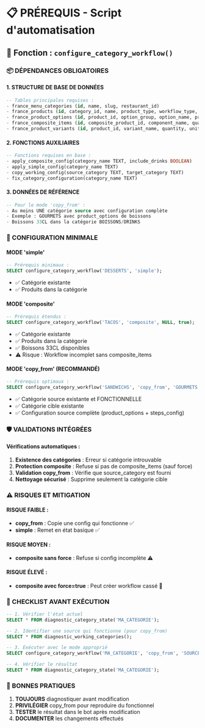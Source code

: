 # 📋 PRÉREQUIS - Script d'automatisation

## 🎯 Fonction : `configure_category_workflow()`

### 📦 DÉPENDANCES OBLIGATOIRES

#### 1. **STRUCTURE DE BASE DE DONNÉES**
```sql
-- Tables principales requises :
- france_menu_categories (id, name, slug, restaurant_id)
- france_products (id, category_id, name, product_type, workflow_type, requires_steps, steps_config)
- france_product_options (id, product_id, option_group, option_name, price_modifier, is_required, max_selections, display_order, group_order)
- france_composite_items (id, composite_product_id, component_name, quantity, unit)
- france_product_variants (id, product_id, variant_name, quantity, unit, price_on_site)
```

#### 2. **FONCTIONS AUXILIAIRES**
```sql
-- Fonctions requises en base :
- apply_composite_config(category_name TEXT, include_drinks BOOLEAN)
- apply_simple_config(category_name TEXT)  
- copy_working_config(source_category TEXT, target_category TEXT)
- fix_category_configuration(category_name TEXT)
```

#### 3. **DONNÉES DE RÉFÉRENCE**
```sql
-- Pour le mode 'copy_from' :
- Au moins UNE catégorie source avec configuration complète
- Exemple : GOURMETS avec product_options de boissons
- Boissons 33CL dans la catégorie BOISSONS/DRINKS
```

### 🔧 CONFIGURATION MINIMALE

#### **MODE 'simple'**
```sql
-- Prérequis minimaux :
SELECT configure_category_workflow('DESSERTS', 'simple');
```
- ✅ Catégorie existante
- ✅ Produits dans la catégorie

#### **MODE 'composite'** 
```sql
-- Prérequis étendus :
SELECT configure_category_workflow('TACOS', 'composite', NULL, true);
```
- ✅ Catégorie existante  
- ✅ Produits dans la catégorie
- ✅ Boissons 33CL disponibles
- ⚠️ Risque : Workflow incomplet sans composite_items

#### **MODE 'copy_from'** (RECOMMANDÉ)
```sql
-- Prérequis optimaux :
SELECT configure_category_workflow('SANDWICHS', 'copy_from', 'GOURMETS');
```
- ✅ Catégorie source existante et FONCTIONNELLE
- ✅ Catégorie cible existante
- ✅ Configuration source complète (product_options + steps_config)

### 🛡️ VALIDATIONS INTÉGRÉES

#### **Vérifications automatiques :**
1. **Existence des catégories** : Erreur si catégorie introuvable
2. **Protection composite** : Refuse si pas de composite_items (sauf force)
3. **Validation copy_from** : Vérifie que source_category est fourni
4. **Nettoyage sécurisé** : Supprime seulement la catégorie cible

### ⚠️ RISQUES ET MITIGATION

#### **RISQUE FAIBLE :**
- **copy_from** : Copie une config qui fonctionne ✅
- **simple** : Remet en état basique ✅

#### **RISQUE MOYEN :**
- **composite sans force** : Refuse si config incomplète ⚠️

#### **RISQUE ÉLEVÉ :**
- **composite avec force=true** : Peut créer workflow cassé 🚨

### 📝 CHECKLIST AVANT EXÉCUTION

```sql
-- 1. Vérifier l'état actuel
SELECT * FROM diagnostic_category_state('MA_CATEGORIE');

-- 2. Identifier une source qui fonctionne (pour copy_from)
SELECT * FROM diagnostic_working_categories();

-- 3. Exécuter avec le mode approprié
SELECT configure_category_workflow('MA_CATEGORIE', 'copy_from', 'SOURCE_QUI_MARCHE');

-- 4. Vérifier le résultat
SELECT * FROM diagnostic_category_state('MA_CATEGORIE');
```

### 🎯 BONNES PRATIQUES

1. **TOUJOURS** diagnostiquer avant modification
2. **PRIVILÉGIER** copy_from pour reproduire du fonctionnel
3. **TESTER** le résultat dans le bot après modification
4. **DOCUMENTER** les changements effectués